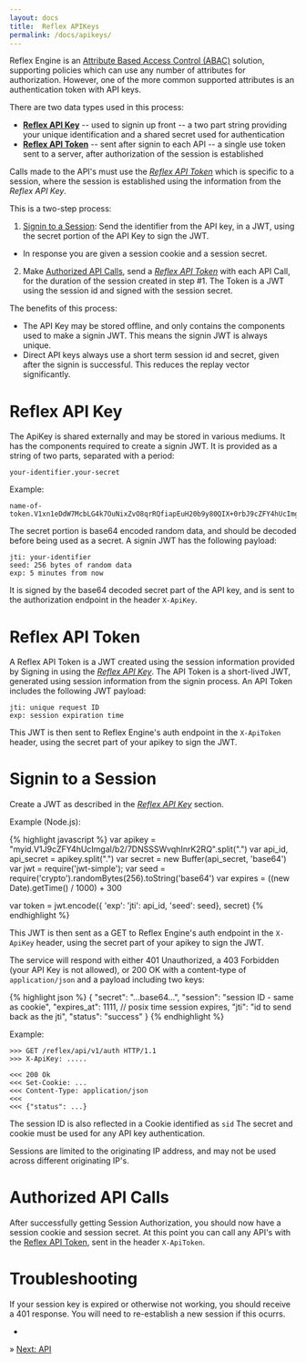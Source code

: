 ```yaml
---
layout: docs
title:  Reflex APIKeys
permalink: /docs/apikeys/
---
```


Reflex Engine is an [Attribute Based Access Control (ABAC)](/why/security/) solution, supporting policies which can use any number of attributes for authorization.  However, one of the more common supported attributes is an authentication token with API keys.

There are two data types used in this process:

* **[Reflex API Key](#reflex-api-key)** -- used to signin up front -- a two part string providing your unique identification and a shared secret used for authentication
* **[Reflex API Token](#reflex-api-token)** -- sent after signin to each API -- a single use token sent to a server, after authorization of the session is established

Calls made to the API's must use the *[Reflex API Token](#reflex-api-token)* which is specific to a session, where the session is established using the information from the *Reflex API Key*.

This is a two-step process:

1. [Signin to a Session](#create-your-session): Send the identifier from the API key, in a JWT, using the secret portion of the API Key to sign the JWT.
  * In response you are given a session cookie and a session secret.
2. Make [Authorized API Calls](#authorized-api-calls), send a *[Reflex API Token](#reflex-api-token)* with each API Call, for the duration of the session created in step #1.  The Token is a JWT using the session id and signed with the session secret.

The benefits of this process:

* The API Key may be stored offline, and only contains the components used to make a signin JWT.  This means the signin JWT is always unique.
* Direct API keys always use a short term session id and secret, given after the signin is successful.  This reduces the replay vector significantly.

# Reflex API Key
The ApiKey is shared externally and may be stored in various mediums.  It has the components required to create a signin JWT.  It is provided as a string of two parts, separated with a period:

	your-identifier.your-secret

Example:

	name-of-token.V1xn1eDdW7McbLG4k7OuNixZvO8qrRQfiapEuH20b9y80QIX+0rbJ9cZFY4hUcImgal/b2/7DNSSSWvqhInrK2RQ

The secret portion is base64 encoded random data, and should be decoded before being used as a secret.  A signin JWT has the following payload:

	jti: your-identifier
	seed: 256 bytes of random data
	exp: 5 minutes from now

It is signed by the base64 decoded secret part of the API key, and is sent to the authorization endpoint in the header `X-ApiKey`.

# Reflex API Token

A Reflex API Token is a JWT created using the session information provided by Signing in using the *[Reflex API Key](#reflex-api-key)*.  The API Token is a short-lived JWT, generated using session information from the signin process.  An API Token includes the following JWT payload:

	jti: unique request ID
	exp: session expiration time

This JWT is then sent to Reflex Engine's auth endpoint in the `X-ApiToken` header, using the secret part of your apikey to sign the JWT.

# Signin to a Session

Create a JWT as described in the *[Reflex API Key](#reflex-api-key)* section.

Example (Node.js):

{% highlight javascript %}
var apikey = "myid.V1J9cZFY4hUcImgal/b2/7DNSSSWvqhInrK2RQ".split(".")
var api_id, api_secret = apikey.split(".")
var secret = new Buffer(api_secret, 'base64')
var jwt = require('jwt-simple');
var seed = require('crypto').randomBytes(256).toString('base64')
var expires = ((new Date).getTime() / 1000) + 300 

var token = jwt.encode({ 'exp': 'jti': api_id, 'seed': seed}, secret)
{% endhighlight %}

This JWT is then sent as a GET to Reflex Engine's auth endpoint in the `X-ApiKey` header, using the secret part of your apikey to sign the JWT. 

The service will respond with either 401 Unauthorized, a 403 Forbidden (your API Key is not allowed), or 200 OK with a content-type of `application/json` and a payload including two keys:

{% highlight json %}
{
 "secret": "...base64...",
 "session": "session ID - same as cookie",
 "expires_at": 1111, // posix time session expires,
 "jti": "id to send back as the jti",
 "status": "success"
}
{% endhighlight %}

Example:

	>>> GET /reflex/api/v1/auth HTTP/1.1
    >>> X-ApiKey: .....

    <<< 200 Ok
    <<< Set-Cookie: ...
	<<< Content-Type: application/json
    <<<
    <<< {"status": ...}

The session ID is also reflected in a Cookie identified as `sid`  The secret and cookie must be used for any API key authentication.

Sessions are limited to the originating IP address, and may not be used across different originating IP's.

# Authorized API Calls

After successfully getting Session Authorization, you should now have a session cookie and session secret.  At this point you can call any API's with the [Reflex API Token](#reflex-api-token), sent in the header `X-ApiToken`.

# Troubleshooting

If your session key is expired or otherwise not working, you should receive a 401 response.  You will need to re-establish a new session if this ocurrs.

-

&raquo; [Next: API](/docs/api/)
